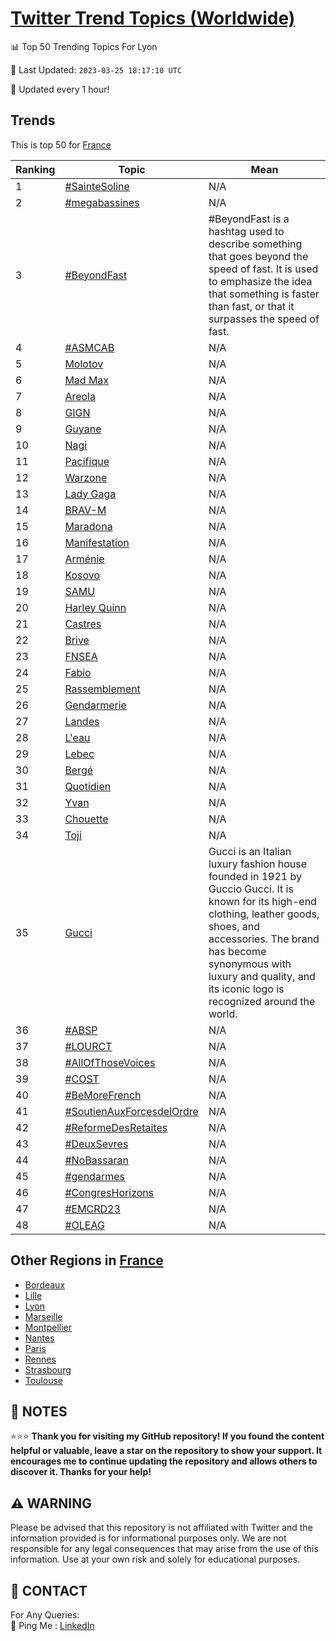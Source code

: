 [Twitter Trend Topics (Worldwide)](https://github.com/ErcinDedeoglu/Twitter-Trend-Topics)
==========


📊 Top 50 Trending Topics For Lyon

📆 Last Updated: `2023-03-25 18:17:10 UTC`

🔧 Updated every 1 hour!


## Trends

This is top 50 for [France](</France>)

| Ranking | Topic | Mean |
| ------- | ------------ | ------------ |
| 1 | [#SainteSoline](http://twitter.com/search?q=%23SainteSoline) | N/A |
| 2 | [#megabassines](http://twitter.com/search?q=%23megabassines) | N/A |
| 3 | [#BeyondFast](http://twitter.com/search?q=%23BeyondFast) | #BeyondFast is a hashtag used to describe something that goes beyond the speed of fast. It is used to emphasize the idea that something is faster than fast, or that it surpasses the speed of fast. |
| 4 | [#ASMCAB](http://twitter.com/search?q=%23ASMCAB) | N/A |
| 5 | [Molotov](http://twitter.com/search?q=Molotov) | N/A |
| 6 | [Mad Max](http://twitter.com/search?q=Mad+Max) | N/A |
| 7 | [Areola](http://twitter.com/search?q=Areola) | N/A |
| 8 | [GIGN](http://twitter.com/search?q=GIGN) | N/A |
| 9 | [Guyane](http://twitter.com/search?q=Guyane) | N/A |
| 10 | [Nagi](http://twitter.com/search?q=Nagi) | N/A |
| 11 | [Pacifique](http://twitter.com/search?q=Pacifique) | N/A |
| 12 | [Warzone](http://twitter.com/search?q=Warzone) | N/A |
| 13 | [Lady Gaga](http://twitter.com/search?q=Lady+Gaga) | N/A |
| 14 | [BRAV-M](http://twitter.com/search?q=BRAV-M) | N/A |
| 15 | [Maradona](http://twitter.com/search?q=Maradona) | N/A |
| 16 | [Manifestation](http://twitter.com/search?q=Manifestation) | N/A |
| 17 | [Arménie](http://twitter.com/search?q=Arm%c3%a9nie) | N/A |
| 18 | [Kosovo](http://twitter.com/search?q=Kosovo) | N/A |
| 19 | [SAMU](http://twitter.com/search?q=SAMU) | N/A |
| 20 | [Harley Quinn](http://twitter.com/search?q=Harley+Quinn) | N/A |
| 21 | [Castres](http://twitter.com/search?q=Castres) | N/A |
| 22 | [Brive](http://twitter.com/search?q=Brive) | N/A |
| 23 | [FNSEA](http://twitter.com/search?q=FNSEA) | N/A |
| 24 | [Fabio](http://twitter.com/search?q=Fabio) | N/A |
| 25 | [Rassemblement](http://twitter.com/search?q=Rassemblement) | N/A |
| 26 | [Gendarmerie](http://twitter.com/search?q=Gendarmerie) | N/A |
| 27 | [Landes](http://twitter.com/search?q=Landes) | N/A |
| 28 | [L'eau](http://twitter.com/search?q=L%27eau) | N/A |
| 29 | [Lebec](http://twitter.com/search?q=Lebec) | N/A |
| 30 | [Bergé](http://twitter.com/search?q=Berg%c3%a9) | N/A |
| 31 | [Quotidien](http://twitter.com/search?q=Quotidien) | N/A |
| 32 | [Yvan](http://twitter.com/search?q=Yvan) | N/A |
| 33 | [Chouette](http://twitter.com/search?q=Chouette) | N/A |
| 34 | [Toji](http://twitter.com/search?q=Toji) | N/A |
| 35 | [Gucci](http://twitter.com/search?q=Gucci) | Gucci is an Italian luxury fashion house founded in 1921 by Guccio Gucci. It is known for its high-end clothing, leather goods, shoes, and accessories. The brand has become synonymous with luxury and quality, and its iconic logo is recognized around the world. |
| 36 | [#ABSP](http://twitter.com/search?q=%23ABSP) | N/A |
| 37 | [#LOURCT](http://twitter.com/search?q=%23LOURCT) | N/A |
| 38 | [#AllOfThoseVoices](http://twitter.com/search?q=%23AllOfThoseVoices) | N/A |
| 39 | [#COST](http://twitter.com/search?q=%23COST) | N/A |
| 40 | [#BeMoreFrench](http://twitter.com/search?q=%23BeMoreFrench) | N/A |
| 41 | [#SoutienAuxForcesdelOrdre](http://twitter.com/search?q=%23SoutienAuxForcesdelOrdre) | N/A |
| 42 | [#ReformeDesRetaites](http://twitter.com/search?q=%23ReformeDesRetaites) | N/A |
| 43 | [#DeuxSevres](http://twitter.com/search?q=%23DeuxSevres) | N/A |
| 44 | [#NoBassaran](http://twitter.com/search?q=%23NoBassaran) | N/A |
| 45 | [#gendarmes](http://twitter.com/search?q=%23gendarmes) | N/A |
| 46 | [#CongresHorizons](http://twitter.com/search?q=%23CongresHorizons) | N/A |
| 47 | [#EMCRD23](http://twitter.com/search?q=%23EMCRD23) | N/A |
| 48 | [#OLEAG](http://twitter.com/search?q=%23OLEAG) | N/A |



## Other Regions in [France](</France>)

* [Bordeaux](</France/Bordeaux.md>)
* [Lille](</France/Lille.md>)
* [Lyon](</France/Lyon.md>)
* [Marseille](</France/Marseille.md>)
* [Montpellier](</France/Montpellier.md>)
* [Nantes](</France/Nantes.md>)
* [Paris](</France/Paris.md>)
* [Rennes](</France/Rennes.md>)
* [Strasbourg](</France/Strasbourg.md>)
* [Toulouse](</France/Toulouse.md>)



## 📝 NOTES

⭐⭐⭐ **Thank you for visiting my GitHub repository! If you found the content helpful or valuable, leave a star on the repository to show your support. It encourages me to continue updating the repository and allows others to discover it. Thanks for your help!**


## ⚠️ WARNING

Please be advised that this repository is not affiliated with Twitter and the information provided is for informational purposes only. We are not responsible for any legal consequences that may arise from the use of this information. Use at your own risk and solely for educational purposes.


## 📨 CONTACT

 For Any Queries:  
            🏓 Ping Me : [LinkedIn](https://www.linkedin.com/in/ercindedeoglu/)
